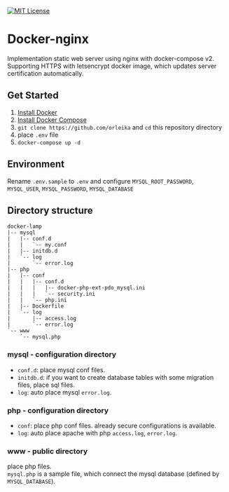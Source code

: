 [![MIT License](http://img.shields.io/badge/license-MIT-blue.svg?style=flat)](LICENSE)

# Docker-nginx
Implementation static web server using nginx with docker-compose v2.
Supporting HTTPS with letsencrypt docker image, which updates server certification automatically.

## Get Started
1. [Install Docker](https://docs.docker.com/engine/installation/)
2. [Install Docker Compose](https://docs.docker.com/compose/install/)
3. `git clone https://github.com/orleika` and `cd` this repository directory
4. place `.env` file
5. `docker-compose up -d`

## Environment
Rename `.env.sample` to `.env` and configure `MYSQL_ROOT_PASSWORD`, `MYSQL_USER`, `MYSQL_PASSWORD`, `MYSQL_DATABASE`

## Directory structure
```
docker-lamp
|-- mysql
|   |-- conf.d
|   |   `-- my.conf
|   |-- initdb.d
|   `-- log
|       `-- error.log
|-- php
|   |-- conf
|   |   |-- conf.d
|   |   |   |-- docker-php-ext-pdo_mysql.ini
|   |   |   `-- security.ini
|   |   `-- php.ini
|   |-- Dockerfile
|   `-- log
|       |-- access.log
|       `-- error.log
`-- www
    `-- mysql.php
```

### mysql - configuration directory
- `conf.d`: place mysql conf files.
- `initdb.d`: if you want to create database tables with some migration files, place sql files.
- `log`: auto place mysql `error.log`.

### php - configuration directory
- `conf`: place php conf files. already secure configurations is available.
- `log`: auto place apache with php `access.log`, `error.log`.

### www - public directory
place php files.  
`mysql.php` is a sample file, which connect the mysql database (defined by `MYSQL_DATABASE`).
